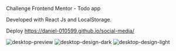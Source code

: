 Challenge Frontend Mentor - Todo app

Developed with React Js and LocalStorage.

Deploy https://daniel-010599.github.io/social-media/

![desktop-preview](https://user-images.githubusercontent.com/66961947/111921019-560b3280-8a60-11eb-88cd-882a908e1028.jpg)
![desktop-design-dark](https://user-images.githubusercontent.com/66961947/111921005-4b509d80-8a60-11eb-8969-b10bc988cd98.jpg)
![desktop-design-light](https://user-images.githubusercontent.com/66961947/111921016-53104200-8a60-11eb-9eda-ded8cd1e340d.jpg)

